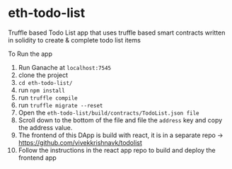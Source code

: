 # eth-todo-list
Truffle based Todo List app that uses truffle based smart contracts written in solidity to create &amp; complete todo list items

To Run the app

1. Run Ganache at `localhost:7545`
2. clone the project 
3. `cd eth-todo-list/`
4. run `npm install`
5. run `truffle compile`
6. run `truffle migrate --reset`
7. Open the `eth-todo-list/build/contracts/TodoList.json file`
8. Scroll down to the bottom of the file and file the `address` key and copy the address value. 
9. The frontend of this DApp is build with react, it is in a separate repo -> https://github.com/vivekkrishnavk/todolist
10. Follow the instructions in the react app repo to build and deploy the frontend app
